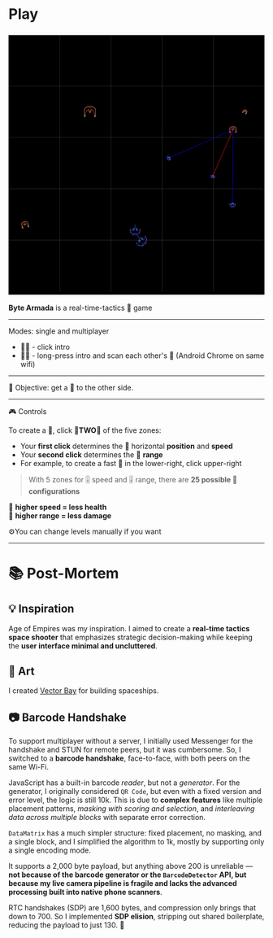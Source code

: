 <h1><a href="https://bacionejs.github.io/byte-armada/" style="text-decoration: none; color: inherit;">Play</a></h1>

[![Demo – Click to Play](README.jpg)](https://bacionejs.github.io/byte-armada/)

**Byte Armada** is a real-time-tactics 🚀 game

---
Modes: single and multiplayer

- 🚀🤖 - click intro  
- 🚀🚀 - long-press intro and scan each other's 📱 (Android Chrome on same wifi)

---

🥅 Objective: get a 🚀 to the other side.

---

🎮 Controls

To create a 🚀, click 🚨**TWO**🚨 of the five zones:

- Your **first click** determines the 🚀 horizontal **position** and **speed** 
- Your **second click** determines the 🔫 **range**  
- For example, to create a fast 🚀 in the lower-right, click upper-right  

> With 5 zones for 🎚️ speed and 🎚️ range, there are **25 possible 🚀 configurations**  

🚀 **higher speed = less health**  
🔫 **higher range = less damage**  

⚙️You can change levels manually if you want  

---

# 📚 Post-Mortem

## 💡 Inspiration

Age of Empires was my inspiration. I aimed to create a **real-time tactics space shooter** that emphasizes strategic decision-making while keeping the **user interface minimal and uncluttered**.  

## 🎨 Art

I created [Vector Bay](//github.com/bacionejs/vectorbay) for building spaceships.

## 📷 Barcode Handshake

To support multiplayer without a server, I initially used Messenger for the handshake and STUN for remote peers, but it was cumbersome. So, I switched to a **barcode handshake**, face-to-face, with both peers on the same Wi-Fi.

JavaScript has a built-in barcode *reader*, but not a *generator*. For the generator, I originally considered `QR Code`, but even with a fixed version and error level, the logic is still 10k. This is due to **complex features** like multiple placement patterns, *masking with scoring and selection*, and *interleaving data across multiple blocks* with separate error correction.

`DataMatrix` has a much simpler structure: fixed placement, no masking, and a single block, and I simplified the algorithm to 1k, mostly by supporting only a single encoding mode.

It supports a 2,000 byte payload, but anything above 200 is unreliable — **not because of the barcode generator or the `BarcodeDetector` API, but because my live camera pipeline is fragile and lacks the advanced processing built into native phone scanners**.

RTC handshakes (SDP) are 1,600 bytes, and compression only brings that down to 700. So I implemented **SDP elision**, stripping out shared boilerplate, reducing the payload to just 130. 🎉


